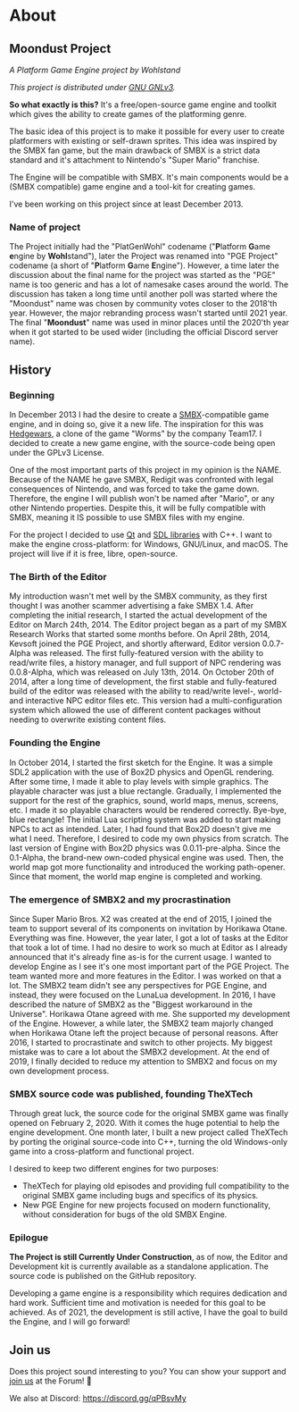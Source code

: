 # About

## Moondust Project
_A Platform Game Engine project by Wohlstand_

_This project is distributed under [GNU GNLv3](../license.html)._


**So what exactly is this?** It's a free/open-source game engine and
toolkit which gives the ability to create games of the platforming genre.

The basic idea of this project is to make it possible for every user
to create platformers with existing or self-drawn sprites. This idea was inspired by the SMBX fan game, but the main drawback of SMBX is a strict data
standard and it's attachment to Nintendo's "Super Mario" franchise.

The Engine will be compatible with SMBX. It's main components would be a
(SMBX compatible) game engine and a tool-kit for creating games.

I've been working on this project since at least December 2013.


### Name of project
The Project initially had the "PlatGenWohl" codename ("**P**latform **G**ame **e**ngine by **Wohl**stand"), later the Project was renamed into "PGE Project" codename (a short of "**P**latform **G**ame **E**ngine"). However, a time later the discussion about the final name for the project was started as the "PGE" name is too generic and has a lot of namesake cases around the world. The discussion has taken a long time until another poll was started where the "Moondust" name was chosen by community votes closer to the 2018'th year. However, the major rebranding process wasn't started until 2021 year. The final "**Moondust**" name was used in minor places until the 2020'th year when it got started to be used wider (including the official Discord server name).


## History

### Beginning
In December 2013 I had the desire to create a [SMBX](/Intro/WhatIsSMBX.md)-compatible
game engine, and in doing so, give it a new life. The inspiration for this was [Hedgewars](http://hedgewars.org/), a clone of the game
"Worms" by the company Team17. I decided to create a new game engine,
with the source-code being open under the GPLv3 License.

One of the most important parts of this project in my opinion is the
NAME. Because of the NAME he gave SMBX, Redigit was confronted with legal
consequences of Nintendo, and was forced to take the game down. Therefore,
the engine I will publish won't be named after "Mario", or any other
Nintendo properties.
Despite this, it will be fully compatible with SMBX, meaning it
IS possible to use SMBX files with my engine.

For the project I decided to use [Qt](http://qt.io) and
[SDL libraries](http://libsdl.org) with C++. I want to make the engine
cross-platform: for Windows, GNU/Linux, and macOS. The project will
live if it is free, libre, open-source.

### The Birth of the Editor
My introduction wasn't met well by the SMBX community, as they first thought I 
was another scammer advertising a fake SMBX 1.4. After completing
the initial research, I started the actual development of the Editor
on March 24th, 2014. The Editor project began as a part of my 
SMBX Research Works that started some months before. 
On April 28th, 2014, Kevsoft joined the PGE Project, and shortly 
afterward, Editor version 0.0.7-Alpha was released. The first
fully-featured version with the ability to read/write files, a history
manager, and full support of NPC rendering was 0.0.8-Alpha, which
was released on July 13th, 2014. On October 20th of 2014, after
a long time of development, the first stable and fully-featured
build of the editor was released with the ability to read/write
level-, world- and interactive NPC editor files etc. This version
had a multi-configuration system which allowed the use of different
content packages without needing to overwrite existing content files.

### Founding the Engine
In October 2014, I started the first sketch for the Engine. It was a simple SDL2 
application with the use of Box2D physics and OpenGL rendering. After some time, I made it able to play levels with simple graphics. The playable
character was just a blue rectangle. Gradually, I implemented the support
for the rest of the graphics, sound, world maps, menus, screens, etc.
I made it so playable characters would be rendered correctly. Bye-bye, blue rectangle!
The initial Lua scripting system was added to start making NPCs to act as intended. 
Later, I had found that Box2D doesn't give me what I need.
Therefore, I desired to code my own physics from scratch.
The last version of Engine with Box2D physics was 0.0.11-pre-alpha. Since the 0.1-Alpha,
the brand-new own-coded physical engine was used. Then, the world map got more
functionality and introduced the working path-opener. Since that moment, 
the world map engine is completed and working.

### The emergence of SMBX2 and my procrastination
Since Super Mario Bros. X2 was created at the end of 2015, I joined the
team to support several of its components on invitation by Horikawa Otane.
Everything was fine. However, the year later, I got a lot of tasks at the Editor
that took a lot of time. I had no desire to work so much at Editor as
I already announced that it's already fine as-is for the current usage.
I wanted to develop Engine as I see it's one most important part of the
PGE Project. The team wanted more and more features in the Editor. I was
worked on that a lot. The SMBX2 team didn't see any perspectives for
PGE Engine, and instead, they were focused on the LunaLua development.
In 2016, I have described the nature of SMBX2 as the "Biggest
workaround in the Universe". Horikawa Otane agreed with me. She supported
my development of the Engine. However, a while later, the SMBX2 team
majorly changed when Horikawa Otane left the project because of personal reasons. After 2016, I started to procrastinate
and switch to other projects. My biggest mistake was to care a lot
about the SMBX2 development. At the end of 2019,
I finally decided to reduce my attention to SMBX2 and focus on
my own development process.

### SMBX source code was published, founding TheXTech
Through great luck, the source code for the original
SMBX game was finally opened on February 2, 2020. With it comes the huge potential to help
the engine development. One month later, I built a new project called
TheXTech by porting the original source-code into C++, turning the
old Windows-only game into a cross-platform and functional project.

I desired to keep two different engines for two purposes:
- TheXTech for playing old episodes and providing full compatibility
to the original SMBX game including bugs and specifics of its physics.
- New PGE Engine for new projects focused on modern functionality, without consideration for bugs of the old SMBX Engine.

### Epilogue

**The Project is still Currently Under Construction**, as of now, the Editor
and Development kit is currently available as a standalone application. 
The source code is published on the GitHub repository.

Developing a game engine is a responsibility which requires dedication and hard
work. Sufficient time and motivation is needed for this
goal to be achieved. As of 2021, the development is still
active, I have the goal to build the Engine, and I will go forward!

## Join us
Does this project sound interesting to you? You can show your
support and [join us](http://wohlsoft.ru/forum/) at the Forum! :fox_face:

We also at Discord: https://discord.gg/qPBsvMy
